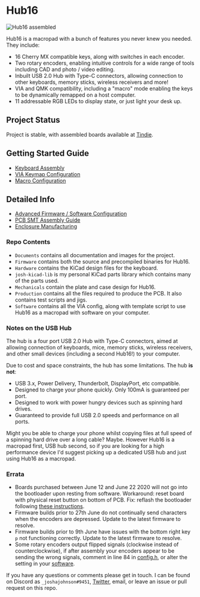 # Hub16

![Hub16 assembled](Documents/imgs/header-img.JPG)

Hub16 is a macropad with a bunch of features you never knew you needed. They include:

- 16 Cherry MX compatible keys, along with switches in each encoder.
- Two rotary encoders, enabling intuitive controls for a wide range of tools including CAD and photo / video editing.
- Inbuilt USB 2.0 Hub with Type-C connectors, allowing connection to other keyboards, memory sticks, wireless receivers and more!
- VIA and QMK compatibility, including a "macro" mode enabling the keys to be dynamically remapped on a host computer.
- 11 addressable RGB LEDs to display state, or just light your desk up.

## Project Status

Project is stable, with assembled boards available at [Tindie](https://www.tindie.com/products/joshajohnson/hub16-programmable-macro-keyboard/).

## Getting Started Guide

- [Keyboard Assembly](Documents/keyboard-assembly.md)
- [VIA Keymap Configuration](Documents/via.md)
- [Macro Configuration](Documents/macro.md)

## Detailed Info

- [Advanced Firmware / Software Configuration](Documents/advanced-config.md)
- [PCB SMT Assembly Guide](Documents/pcba.md)
- [Enclosure Manufacturing](Documents/enclosure.md)

### Repo Contents

- `Documents` contains all documentation and images for the project.
- `Firmware` contains both the source and precompiled binaries for Hub16.
- `Hardware` contains the KiCad design files for the keyboard.
- `josh-kicad-lib` is my personal KiCad parts library which contains many of the parts used.
- `Mechanicals` contain the plate and case design for Hub16.
- `Production` contains all the files required to produce the PCB. It also contains test scripts and jigs.
- `Software` contains all the VIA config, along with template script to use Hub16 as a macropad with software on your computer.

### Notes on the USB Hub

The hub is a four port USB 2.0 Hub with Type-C connectors, aimed at allowing connection of keyboards, mice, memory sticks, wireless receivers, and other small devices (including a second Hub16!)  to your computer.

Due to cost and space constraints, the hub has some limitations. The hub **is not**:

- USB 3.x, Power Delivery, Thunderbolt, DisplayPort, etc compatible.
- Designed to charge your phone quickly. Only 100mA is guaranteed per port.
- Designed to work with power hungry devices such as spinning hard drives.
- Guaranteed to provide full USB 2.0 speeds and performance on all ports.

Might you be able to charge your phone whilst copying files at full speed of a spinning hard drive over a long cable? Maybe. However Hub16 is a macropad first, USB hub second, so if you are looking for a high performance device I'd suggest picking up a dedicated USB hub and just using Hub16 as a macropad.

### Errata

- Boards purchased between June 12 and June 22 2020 will not go into the bootloader upon resting from software. Workaround: reset board with physical reset button on bottom of PCB. Fix: reflash the bootloader following [these instructions](Documents/advanced-config.md#Bootloader-Flashing).
- Firmware builds prior to 27th June do not continually send characters when the encoders are depressed. Update to the latest firmware to resolve.
- Firmware builds prior to 9th June have issues with the bottom right key `p` not functioning correctly. Update to the latest firmware to resolve.
- Some rotary encoders output flipped signals (clockwise instead of counterclockwise), if after assembly your encoders appear to be sending the wrong signals, comment in line 84 in [config.h](Firmware/hub16/config.h), or alter the setting in your [software](Software).

If you have any questions or comments please get in touch. I can be found on Discord as `_joshajohnson#9451`, [Twitter](https://twitter.com/_joshajohnson), email, or leave an issue or pull request on this repo.
